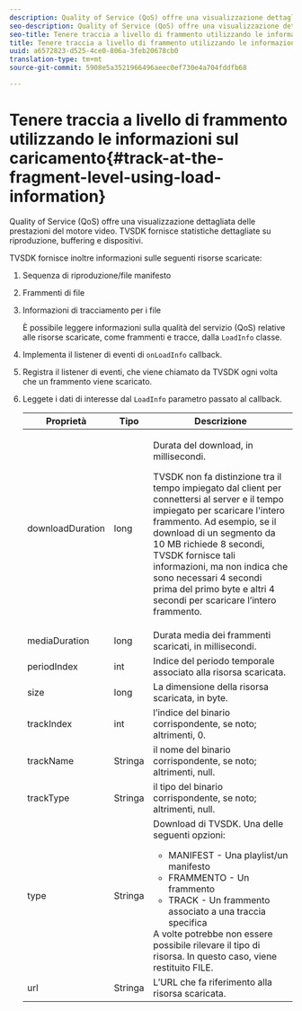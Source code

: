 ```yaml
---
description: Quality of Service (QoS) offre una visualizzazione dettagliata delle prestazioni del motore video. TVSDK fornisce statistiche dettagliate su riproduzione, buffering e dispositivi.
seo-description: Quality of Service (QoS) offre una visualizzazione dettagliata delle prestazioni del motore video. TVSDK fornisce statistiche dettagliate su riproduzione, buffering e dispositivi.
seo-title: Tenere traccia a livello di frammento utilizzando le informazioni sul caricamento
title: Tenere traccia a livello di frammento utilizzando le informazioni sul caricamento
uuid: a6572823-d525-4ce0-806a-3feb20678cb0
translation-type: tm+mt
source-git-commit: 5908e5a3521966496aeec0ef730e4a704fddfb68

---
```



# Tenere traccia a livello di frammento utilizzando le informazioni sul caricamento{#track-at-the-fragment-level-using-load-information}

Quality of Service (QoS) offre una visualizzazione dettagliata delle prestazioni del motore video. TVSDK fornisce statistiche dettagliate su riproduzione, buffering e dispositivi.

TVSDK fornisce inoltre informazioni sulle seguenti risorse scaricate:

1. Sequenza di riproduzione/file manifesto
1. Frammenti di file
1. Informazioni di tracciamento per i file

   È possibile leggere informazioni sulla qualità del servizio (QoS) relative alle risorse scaricate, come frammenti e tracce, dalla `LoadInfo` classe.

1. Implementa il listener di eventi di `onLoadInfo` callback.
1. Registra il listener di eventi, che viene chiamato da TVSDK ogni volta che un frammento viene scaricato.
1. Leggete i dati di interesse dal `LoadInfo` parametro passato al callback.

   <table id="table_06BD536A23AB4A73B510998426BAE143"> 
    <thead> 
      <tr> 
      <th colname="col01" class="entry"> Proprietà </th> 
      <th colname="col1" class="entry"> Tipo </th> 
      <th colname="col2" class="entry"> Descrizione </th> 
      </tr> 
    </thead>
    <tbody> 
      <tr> 
      <td colname="col01"> <span class="codeph"> downloadDuration </span> </td> 
      <td colname="col1"> <span class="codeph"> long </span> </td> 
      <td colname="col2"> <p>Durata del download, in millisecondi. </p> <p>TVSDK non fa distinzione tra il tempo impiegato dal client per connettersi al server e il tempo impiegato per scaricare l'intero frammento. Ad esempio, se il download di un segmento da 10 MB richiede 8 secondi, TVSDK fornisce tali informazioni, ma non indica che sono necessari 4 secondi prima del primo byte e altri 4 secondi per scaricare l’intero frammento. </p> </td> 
      </tr> 
      <tr> 
      <td colname="col01"> <span class="codeph"> mediaDuration </span> </td> 
      <td colname="col1"> <span class="codeph"> long </span> </td> 
      <td colname="col2"> Durata media dei frammenti scaricati, in millisecondi. </td> 
      </tr> 
      <tr> 
      <td colname="col01"> <span class="codeph"> periodIndex </span> </td> 
      <td colname="col1"> <span class="codeph"> int </span> </td> 
      <td colname="col2"> Indice del periodo temporale associato alla risorsa scaricata. </td> 
      </tr> 
      <tr> 
      <td colname="col01"> <span class="codeph"> size </span> </td> 
      <td colname="col1"> <span class="codeph"> long </span> </td> 
      <td colname="col2"> La dimensione della risorsa scaricata, in byte. </td> 
      </tr> 
      <tr> 
      <td colname="col01"> <span class="codeph"> trackIndex </span> </td> 
      <td colname="col1"> <span class="codeph"> int </span> </td> 
      <td colname="col2"> l’indice del binario corrispondente, se noto; altrimenti, 0. </td> 
      </tr> 
      <tr> 
      <td colname="col01"> <span class="codeph"> trackName </span> </td> 
      <td colname="col1"> <span class="codeph"> Stringa </span> </td> 
      <td colname="col2"> il nome del binario corrispondente, se noto; altrimenti, null. </td> 
      </tr> 
      <tr> 
      <td colname="col01"> <span class="codeph"> trackType </span> </td> 
      <td colname="col1"> <span class="codeph"> Stringa </span> </td> 
      <td colname="col2"> il tipo del binario corrispondente, se noto; altrimenti, null. </td> 
      </tr> 
      <tr> 
      <td colname="col01"> <span class="codeph"> type </span> </td> 
      <td colname="col1"> <span class="codeph"> Stringa </span> </td> 
      <td colname="col2"> Download di TVSDK. Una delle seguenti opzioni: 
      <ul id="ul_9C3BDEBD878544DA95C7FF81114F9B5C"> 
      <li id="li_A093552B492A44FD8B30785E465F6886">MANIFEST - Una playlist/un manifesto </li> 
      <li id="li_DEF9AC71AA564F9BB4C5D4E834432EE5">FRAMMENTO - Un frammento </li> 
      <li id="li_57821F47B6F04CD38570BCE6447A01B8">TRACK - Un frammento associato a una traccia specifica </li> 
      </ul> A volte potrebbe non essere possibile rilevare il tipo di risorsa. In questo caso, viene restituito FILE. </td> 
      </tr> 
      <tr> 
      <td colname="col01"> <span class="codeph"> url </span> </td> 
      <td colname="col1"> <span class="codeph"> Stringa </span> </td> 
      <td colname="col2"> L’URL che fa riferimento alla risorsa scaricata. </td> 
      </tr> 
    </tbody> 
   </table>
